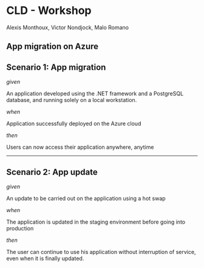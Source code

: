 # CLD - Workshop

Alexis Monthoux, Victor Nondjock, Malo Romano

## App migration on Azure

## Scenario 1: App migration

_given_

An application developed using the .NET framework and a PostgreSQL database, and running solely on a local workstation.

_when_

Application successfully deployed on the Azure cloud

_then_

Users can now access their application anywhere, anytime

---

## Scenario 2: App update

_given_

An update to be carried out on the application using a hot swap

_when_

The application is updated in the staging environment before going into production

_then_

The user can continue to use his application without interruption of service, even when it is finally updated.


